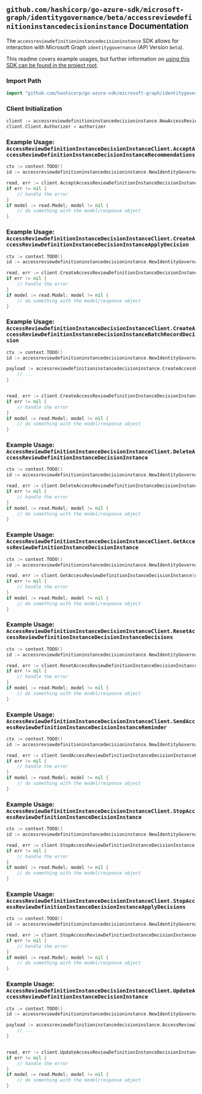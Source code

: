 
## `github.com/hashicorp/go-azure-sdk/microsoft-graph/identitygovernance/beta/accessreviewdefinitioninstancedecisioninstance` Documentation

The `accessreviewdefinitioninstancedecisioninstance` SDK allows for interaction with Microsoft Graph `identitygovernance` (API Version `beta`).

This readme covers example usages, but further information on [using this SDK can be found in the project root](https://github.com/hashicorp/go-azure-sdk/tree/main/docs).

### Import Path

```go
import "github.com/hashicorp/go-azure-sdk/microsoft-graph/identitygovernance/beta/accessreviewdefinitioninstancedecisioninstance"
```


### Client Initialization

```go
client := accessreviewdefinitioninstancedecisioninstance.NewAccessReviewDefinitionInstanceDecisionInstanceClientWithBaseURI("https://graph.microsoft.com")
client.Client.Authorizer = authorizer
```


### Example Usage: `AccessReviewDefinitionInstanceDecisionInstanceClient.AcceptAccessReviewDefinitionInstanceDecisionInstanceRecommendations`

```go
ctx := context.TODO()
id := accessreviewdefinitioninstancedecisioninstance.NewIdentityGovernanceAccessReviewDefinitionIdInstanceIdDecisionID("accessReviewScheduleDefinitionId", "accessReviewInstanceId", "accessReviewInstanceDecisionItemId")

read, err := client.AcceptAccessReviewDefinitionInstanceDecisionInstanceRecommendations(ctx, id, accessreviewdefinitioninstancedecisioninstance.DefaultAcceptAccessReviewDefinitionInstanceDecisionInstanceRecommendationsOperationOptions())
if err != nil {
	// handle the error
}
if model := read.Model; model != nil {
	// do something with the model/response object
}
```


### Example Usage: `AccessReviewDefinitionInstanceDecisionInstanceClient.CreateAccessReviewDefinitionInstanceDecisionInstanceApplyDecision`

```go
ctx := context.TODO()
id := accessreviewdefinitioninstancedecisioninstance.NewIdentityGovernanceAccessReviewDefinitionIdInstanceIdDecisionID("accessReviewScheduleDefinitionId", "accessReviewInstanceId", "accessReviewInstanceDecisionItemId")

read, err := client.CreateAccessReviewDefinitionInstanceDecisionInstanceApplyDecision(ctx, id, accessreviewdefinitioninstancedecisioninstance.DefaultCreateAccessReviewDefinitionInstanceDecisionInstanceApplyDecisionOperationOptions())
if err != nil {
	// handle the error
}
if model := read.Model; model != nil {
	// do something with the model/response object
}
```


### Example Usage: `AccessReviewDefinitionInstanceDecisionInstanceClient.CreateAccessReviewDefinitionInstanceDecisionInstanceBatchRecordDecision`

```go
ctx := context.TODO()
id := accessreviewdefinitioninstancedecisioninstance.NewIdentityGovernanceAccessReviewDefinitionIdInstanceIdDecisionID("accessReviewScheduleDefinitionId", "accessReviewInstanceId", "accessReviewInstanceDecisionItemId")

payload := accessreviewdefinitioninstancedecisioninstance.CreateAccessReviewDefinitionInstanceDecisionInstanceBatchRecordDecisionRequest{
	// ...
}


read, err := client.CreateAccessReviewDefinitionInstanceDecisionInstanceBatchRecordDecision(ctx, id, payload, accessreviewdefinitioninstancedecisioninstance.DefaultCreateAccessReviewDefinitionInstanceDecisionInstanceBatchRecordDecisionOperationOptions())
if err != nil {
	// handle the error
}
if model := read.Model; model != nil {
	// do something with the model/response object
}
```


### Example Usage: `AccessReviewDefinitionInstanceDecisionInstanceClient.DeleteAccessReviewDefinitionInstanceDecisionInstance`

```go
ctx := context.TODO()
id := accessreviewdefinitioninstancedecisioninstance.NewIdentityGovernanceAccessReviewDefinitionIdInstanceIdDecisionID("accessReviewScheduleDefinitionId", "accessReviewInstanceId", "accessReviewInstanceDecisionItemId")

read, err := client.DeleteAccessReviewDefinitionInstanceDecisionInstance(ctx, id, accessreviewdefinitioninstancedecisioninstance.DefaultDeleteAccessReviewDefinitionInstanceDecisionInstanceOperationOptions())
if err != nil {
	// handle the error
}
if model := read.Model; model != nil {
	// do something with the model/response object
}
```


### Example Usage: `AccessReviewDefinitionInstanceDecisionInstanceClient.GetAccessReviewDefinitionInstanceDecisionInstance`

```go
ctx := context.TODO()
id := accessreviewdefinitioninstancedecisioninstance.NewIdentityGovernanceAccessReviewDefinitionIdInstanceIdDecisionID("accessReviewScheduleDefinitionId", "accessReviewInstanceId", "accessReviewInstanceDecisionItemId")

read, err := client.GetAccessReviewDefinitionInstanceDecisionInstance(ctx, id, accessreviewdefinitioninstancedecisioninstance.DefaultGetAccessReviewDefinitionInstanceDecisionInstanceOperationOptions())
if err != nil {
	// handle the error
}
if model := read.Model; model != nil {
	// do something with the model/response object
}
```


### Example Usage: `AccessReviewDefinitionInstanceDecisionInstanceClient.ResetAccessReviewDefinitionInstanceDecisionInstanceDecisions`

```go
ctx := context.TODO()
id := accessreviewdefinitioninstancedecisioninstance.NewIdentityGovernanceAccessReviewDefinitionIdInstanceIdDecisionID("accessReviewScheduleDefinitionId", "accessReviewInstanceId", "accessReviewInstanceDecisionItemId")

read, err := client.ResetAccessReviewDefinitionInstanceDecisionInstanceDecisions(ctx, id, accessreviewdefinitioninstancedecisioninstance.DefaultResetAccessReviewDefinitionInstanceDecisionInstanceDecisionsOperationOptions())
if err != nil {
	// handle the error
}
if model := read.Model; model != nil {
	// do something with the model/response object
}
```


### Example Usage: `AccessReviewDefinitionInstanceDecisionInstanceClient.SendAccessReviewDefinitionInstanceDecisionInstanceReminder`

```go
ctx := context.TODO()
id := accessreviewdefinitioninstancedecisioninstance.NewIdentityGovernanceAccessReviewDefinitionIdInstanceIdDecisionID("accessReviewScheduleDefinitionId", "accessReviewInstanceId", "accessReviewInstanceDecisionItemId")

read, err := client.SendAccessReviewDefinitionInstanceDecisionInstanceReminder(ctx, id, accessreviewdefinitioninstancedecisioninstance.DefaultSendAccessReviewDefinitionInstanceDecisionInstanceReminderOperationOptions())
if err != nil {
	// handle the error
}
if model := read.Model; model != nil {
	// do something with the model/response object
}
```


### Example Usage: `AccessReviewDefinitionInstanceDecisionInstanceClient.StopAccessReviewDefinitionInstanceDecisionInstance`

```go
ctx := context.TODO()
id := accessreviewdefinitioninstancedecisioninstance.NewIdentityGovernanceAccessReviewDefinitionIdInstanceIdDecisionID("accessReviewScheduleDefinitionId", "accessReviewInstanceId", "accessReviewInstanceDecisionItemId")

read, err := client.StopAccessReviewDefinitionInstanceDecisionInstance(ctx, id, accessreviewdefinitioninstancedecisioninstance.DefaultStopAccessReviewDefinitionInstanceDecisionInstanceOperationOptions())
if err != nil {
	// handle the error
}
if model := read.Model; model != nil {
	// do something with the model/response object
}
```


### Example Usage: `AccessReviewDefinitionInstanceDecisionInstanceClient.StopAccessReviewDefinitionInstanceDecisionInstanceApplyDecisions`

```go
ctx := context.TODO()
id := accessreviewdefinitioninstancedecisioninstance.NewIdentityGovernanceAccessReviewDefinitionIdInstanceIdDecisionID("accessReviewScheduleDefinitionId", "accessReviewInstanceId", "accessReviewInstanceDecisionItemId")

read, err := client.StopAccessReviewDefinitionInstanceDecisionInstanceApplyDecisions(ctx, id, accessreviewdefinitioninstancedecisioninstance.DefaultStopAccessReviewDefinitionInstanceDecisionInstanceApplyDecisionsOperationOptions())
if err != nil {
	// handle the error
}
if model := read.Model; model != nil {
	// do something with the model/response object
}
```


### Example Usage: `AccessReviewDefinitionInstanceDecisionInstanceClient.UpdateAccessReviewDefinitionInstanceDecisionInstance`

```go
ctx := context.TODO()
id := accessreviewdefinitioninstancedecisioninstance.NewIdentityGovernanceAccessReviewDefinitionIdInstanceIdDecisionID("accessReviewScheduleDefinitionId", "accessReviewInstanceId", "accessReviewInstanceDecisionItemId")

payload := accessreviewdefinitioninstancedecisioninstance.AccessReviewInstance{
	// ...
}


read, err := client.UpdateAccessReviewDefinitionInstanceDecisionInstance(ctx, id, payload, accessreviewdefinitioninstancedecisioninstance.DefaultUpdateAccessReviewDefinitionInstanceDecisionInstanceOperationOptions())
if err != nil {
	// handle the error
}
if model := read.Model; model != nil {
	// do something with the model/response object
}
```
